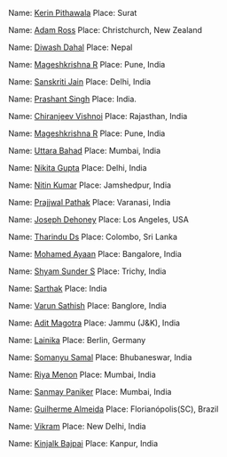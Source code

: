 
Name: [Kerin Pithawala](https://github.com/KerinPithawala)
Place: Surat

Name: [Adam Ross](https://github.com/R055A)
Place: Christchurch, New Zealand

Name: [Diwash Dahal](https://github.com/diwash007)
Place: Nepal

Name: [Mageshkrishna R](https://github.com/silicolicious)
Place: Pune, India

Name:  [Sanskriti Jain](https://github.com/sans2001)
Place: Delhi, India

Name: [Prashant Singh](https://github.com/EitoZX/)
Place: India.

Name: [Chiranjeev Vishnoi](https://github.com/Chiranjeev-droid)
Place: Rajasthan, India

Name: [Mageshkrishna R](https://github.com/silicolicious)
Place: Pune, India

Name: [Uttara Bahad](https://github.com/uttarabahad)
Place: Mumbai, India

Name: [Nikita Gupta](https://github.com/NikitaGupta16)
Place: Delhi, India

Name: [Nitin Kumar](https://github.com/nitinkumar30)
Place: Jamshedpur, India

Name: [Prajjwal Pathak](https://github.com/pyguru123)
Place: Varanasi, India

Name: [Joseph Dehoney](https://github.com/jodahoney)
Place: Los Angeles, USA

Name: [Tharindu Ds](https://github.com/mr-desilva)
Place: Colombo, Sri Lanka

Name: [Mohamed Ayaan](https://github.com/Mohamed-Ayaan358)
Place: Bangalore, India

Name: [Shyam Sunder S](https://github.com/ShyamSunder149)
Place: Trichy, India

Name: [Sarthak](https://github.com/kahtras665)
Place: India

Name: [Varun Sathish](https://github.com/varun0308)
Place: Banglore, India

Name: [Adit Magotra](https://github.com/AlphaLaser)
Place: Jammu (J&K), India

Name: [Lainika](https://github.com/Lainika)
Place: Berlin, Germany

Name: [Somanyu Samal](https://github.com/Somanyu)
Place: Bhubaneswar, India

Name: [Riya Menon](https://github.com/RiyaM16)
Place: Mumbai, India

Name: [Sanmay Paniker](https://github.com/soupierbucket)
Place: Mumbai, India

Name: [Guilherme Almeida](https://github.com/GuiSAlmeida)
Place: Florianópolis(SC), Brazil

Name: [Vikram](https://github.com/TheVikJ)
Place: New Delhi, India

Name: [Kinjalk Bajpai](https://github.com/kinb98)
Place: Kanpur, India


